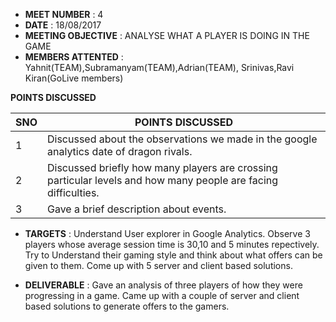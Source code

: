 * **MEET NUMBER** : 4
* **DATE** :  18/08/2017
* **MEETING OBJECTIVE** : ANALYSE WHAT A PLAYER IS DOING IN THE GAME
* **MEMBERS ATTENTED** : Yahnit(TEAM),Subramanyam(TEAM),Adrian(TEAM),
                         Srinivas,Ravi Kiran(GoLive members)

**POINTS DISCUSSED**

SNO | POINTS DISCUSSED
---- | ----
1 |  Discussed about the observations we made in the google analytics date of dragon rivals.
2 |  Discussed briefly how many players are crossing particular levels and how many people are facing difficulties.
3 |  Gave a brief description about events.

* **TARGETS** : Understand User explorer in Google Analytics.
                Observe 3 players whose average session time is 30,10 and 5 minutes repectively.
				Try to Understand their gaming style and think about what offers can be given to them.
				Come up with  5 server and client based solutions.

* **DELIVERABLE** : Gave an analysis of three players of how they were progressing in a game.
                    Came up with a couple of server and client based solutions to generate offers to the gamers.
